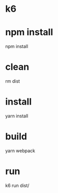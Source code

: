 # k6 

# npm install
npm install

# clean
rm dist

# install
yarn install

# build
yarn webpack

# run
k6 run dist/
